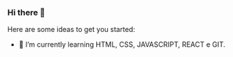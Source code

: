 ### Hi there 👋

Here are some ideas to get you started:

- 🌱 I’m currently learning HTML, CSS, JAVASCRIPT, REACT e GIT.
